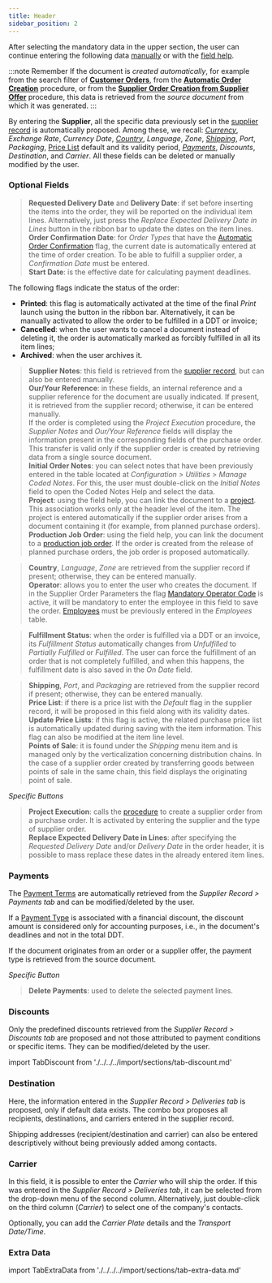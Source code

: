 ```yaml
---
title: Header
sidebar_position: 2
---
```


After selecting the mandatory data in the upper section, the user can continue entering the following data [manually](/docs/guide/operations-with-data/manual-entry-or-help-and-data-selection#manual-entry) or with the [field help](/docs/guide/operations-with-data/manual-entry-or-help-and-data-selection#entry-with-field-help).

:::note Remember
If the document is *created automatically*, for example from the search filter of [**Customer Orders**](/docs/sales/sales-orders/search-sales-orders), from the [**Automatic Order Creation**](/docs/purchase/purchase-orders/procedures/create-purchase-orders-from-purchase-requests) procedure, or from the [**Supplier Order Creation from Supplier Offer**](/docs/purchase/offer-request/order-creation) procedure, this data is retrieved from the *source document* from which it was generated.
:::

By entering the **Supplier**, all the specific data previously set in the [supplier record](/docs/erp-home/registers/contacts/create-new-contact/accounting-data/accounting-data-intro) is automatically proposed. Among these, we recall: [*Currency*](/docs/configurations/tables/general-settings/currencies), *Exchange Rate*, *Currency Date*, [*Country*](/docs/guide/glossary/glossary-intro#country), *Language*, *Zone*, [*Shipping*](/docs/erp-home/registers/contacts/create-new-contact/accounting-data/customer-vendors-data/delivery), *Port*, *Packaging*, [Price List](/docs/erp-home/registers/contacts/create-new-contact/accounting-data/customer-vendors-data/price-list#price-lists) default and its validity period, [*Payments*](/docs/erp-home/registers/contacts/create-new-contact/accounting-data/customer-vendors-data/payments), *Discounts*, *Destination*, and *Carrier*. All these fields can be deleted or manually modified by the user.

### Optional Fields

> **Requested Delivery Date** and **Delivery Date**: if set before inserting the items into the order, they will be reported on the individual item lines. Alternatively, just press the *Replace Expected Delivery Date in Lines* button in the ribbon bar to update the dates on the item lines.  
> **Order Confirmation Date**: for *Order Types* that have the [Automatic Order Confirmation](/docs/configurations/tables/purchase/purchase-orders-type) flag, the current date is automatically entered at the time of order creation. To be able to fulfill a supplier order, a *Confirmation Date* must be entered.  
> **Start Date**: is the effective date for calculating payment deadlines.  

The following flags indicate the status of the order:
- **Printed**: this flag is automatically activated at the time of the final *Print* launch using the button in the ribbon bar. Alternatively, it can be manually activated to allow the order to be fulfilled in a DDT or invoice;  
- **Cancelled**: when the user wants to cancel a document instead of deleting it, the order is automatically marked as forcibly fulfilled in all its item lines;  
- **Archived**: when the user archives it.

> **Supplier Notes**: this field is retrieved from the [supplier record](/docs/erp-home/registers/contacts/create-new-contact/accounting-data/accounting-data-intro), but can also be entered manually.  
> **Our/Your Reference**: in these fields, an internal reference and a supplier reference for the document are usually indicated. If present, it is retrieved from the supplier record; otherwise, it can be entered manually.  
If the order is completed using the *Project Execution* procedure, the *Supplier Notes* and *Our/Your Reference* fields will display the information present in the corresponding fields of the purchase order. This transfer is valid only if the supplier order is created by retrieving data from a single source document.  
> **Initial Order Notes**: you can select notes that have been previously entered in the table located at *Configuration > Utilities > Manage Coded Notes*. For this, the user must double-click on the *Initial Notes* field to open the Coded Notes Help and select the data.  
> **Project**: using the field help, you can link the document to a [project](/docs/project-management/projects/search-projects-intro). This association works only at the header level of the item. The project is entered automatically if the supplier order arises from a document containing it (for example, from planned purchase orders).  
> **Production Job Order**: using the field help, you can link the document to a [production job order](/docs/planning/mps-master-production-scheduling/production-job-orders/job-orders). If the order is created from the release of planned purchase orders, the job order is proposed automatically.

> **Country**, *Language*, *Zone* are retrieved from the supplier record if present; otherwise, they can be entered manually.  
> **Operator**: allows you to enter the user who creates the document. If in the Supplier Order Parameters the flag [Mandatory Operator Code](/docs/configurations/parameters/purchase/purchase-orders-parameters) is active, it will be mandatory to enter the employee in this field to save the order. [Employees](/docs/project-management/registers/employee/new-employee) must be previously entered in the *Employees* table.  

> **Fulfillment Status**: when the order is fulfilled via a DDT or an invoice, its *Fulfillment Status* automatically changes from *Unfulfilled* to *Partially Fulfilled* or *Fulfilled*. The user can force the fulfillment of an order that is not completely fulfilled, and when this happens, the fulfillment date is also saved in the *On Date* field.

> **Shipping**, *Port*, and *Packaging* are retrieved from the supplier record if present; otherwise, they can be entered manually.  
> **Price List**: if there is a price list with the *Default* flag in the supplier record, it will be proposed in this field along with its validity dates.  
> **Update Price Lists**: if this flag is active, the related purchase price list is automatically updated during saving with the item information. This flag can also be modified at the item line level.  
> **Points of Sale**: it is found under the *Shipping* menu item and is managed only by the verticalization concerning distribution chains. In the case of a supplier order created by transferring goods between points of sale in the same chain, this field displays the originating point of sale.

*Specific Buttons*

> **Project Execution**: calls the [procedure](/docs/purchase/purchase-orders/insert-purchase-orders/header-procedures) to create a supplier order from a purchase order. It is activated by entering the supplier and the type of supplier order.  
> **Replace Expected Delivery Date in Lines**: after specifying the *Requested Delivery Date* and/or *Delivery Date* in the order header, it is possible to mass replace these dates in the already entered item lines.

### Payments

The [Payment Terms](/docs/configurations/tables/general-settings/payment-terms) are automatically retrieved from the *Supplier Record > Payments tab* and can be modified/deleted by the user.

If a [Payment Type](/docs/configurations/tables/general-settings/payment-types) is associated with a financial discount, the discount amount is considered only for accounting purposes, i.e., in the document's deadlines and not in the total DDT.

If the document originates from an order or a supplier offer, the payment type is retrieved from the source document.

*Specific Button*

> **Delete Payments**: used to delete the selected payment lines.

### Discounts

Only the predefined discounts retrieved from the *Supplier Record > Discounts tab* are proposed and not those attributed to payment conditions or specific items. They can be modified/deleted by the user.

import TabDiscount from './../../../import/sections/tab-discount.md'

<TabDiscount />

### Destination

Here, the information entered in the *Supplier Record > Deliveries tab* is proposed, only if default data exists. The combo box proposes all recipients, destinations, and carriers entered in the supplier record.

Shipping addresses (recipient/destination and carrier) can also be entered descriptively without being previously added among contacts.

### Carrier

In this field, it is possible to enter the *Carrier* who will ship the order. If this was entered in the *Supplier Record > Deliveries tab*, it can be selected from the drop-down menu of the second column. Alternatively, just double-click on the third column (*Carrier*) to select one of the company's contacts.

Optionally, you can add the *Carrier Plate* details and the *Transport Date/Time*.

### Extra Data

import TabExtraData from './../../../import/sections/tab-extra-data.md'

<TabExtraData />